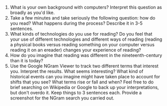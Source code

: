 1. What is your own background with computers? Interpret this question as broadly as you'd like. 
2. Take a few minutes and take seriously the following question: how do you read? What happens during the process? Describe it in 3-5 sentences.
3. What kinds of technologies do you use for reading? Do you feel that your use of different technologies and different ways of reading \(reading a physical books versus reading something on your computer versus reading it on an ereader\) changes your experience of reading? 
4. How do you imagine that reading was different in the nineteenth-century than it is today?
5. Use the Google NGram Viewer to track two different terms that interest you. Interpret the results. What seems interesting? What kind of historical events can you imagine might have taken place to account for shifts that you see? What terms rise or fall and when? Feel free to do brief searching on Wikipedia or Google to back up your interpretations, but don't overdo it. Keep things to 3 sentences each. Provide a screenshot for the NGram search you carried out.

